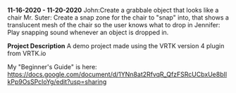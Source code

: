 <b>11-16-2020 - 11-20-2020</b>
John:Create a grabbale object that looks like a chair
Mr. Suter: Create a snap zone for the chair to "snap" into, that shows a translucent mesh of the chair so the user knows what to drop in
Jennifer: Play snapping sound whenever an object is dropped in.

<b>Project Description</b>
A demo project made using the VRTK version 4 plugin from VRTK.io

My "Beginner's Guide" is here:
https://docs.google.com/document/d/1YNn8at2RfvqR_QfzFSRcUCbxUe8bIlkPp9OsSPcloYg/edit?usp=sharing